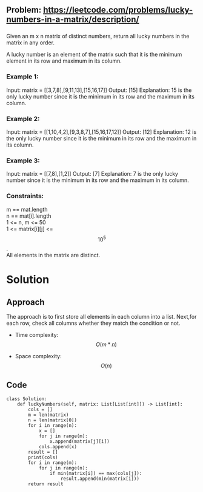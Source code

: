 ## Problem: https://leetcode.com/problems/lucky-numbers-in-a-matrix/description/
### 
Given an m x n matrix of distinct numbers, return all lucky numbers in the matrix in any order.

A lucky number is an element of the matrix such that it is the minimum element in its row and maximum in its column.
 
### Example 1:
Input: matrix = [[3,7,8],[9,11,13],[15,16,17]]
Output: [15]
Explanation: 15 is the only lucky number since it is the minimum in its row and the maximum in its column.

### Example 2:
Input: matrix = [[1,10,4,2],[9,3,8,7],[15,16,17,12]]
Output: [12]
Explanation: 12 is the only lucky number since it is the minimum in its row and the maximum in its column.

### Example 3:
Input: matrix = [[7,8],[1,2]]
Output: [7]
Explanation: 7 is the only lucky number since it is the minimum in its row and the maximum in its column.

### Constraints:
m == mat.length \
n == mat[i].length \
1 <= n, m <= 50 \
1 <= matrix[i][j] <= $$10^5$$. \
All elements in the matrix are distinct.

# Solution
## Approach
The approach is to first store all elements in each column into a list. Next,for each row, check all columns whether they match the condition or not.

- Time complexity:
$$O(m*n)$$

- Space complexity:
$$O(n)$$

## Code
```python3 []
class Solution:
    def luckyNumbers(self, matrix: List[List[int]]) -> List[int]:
        cols = []
        m = len(matrix)
        n = len(matrix[0])
        for i in range(n):
            x = []
            for j in range(m):
                x.append(matrix[j][i])
            cols.append(x)
        result = []
        print(cols)
        for i in range(m):
            for j in range(n):
                if min(matrix[i]) == max(cols[j]):
                    result.append(min(matrix[i]))
        return result
```
